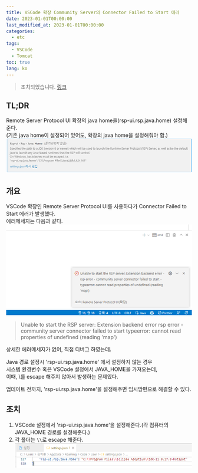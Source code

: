 ```yaml
---
title: VSCode 확장 Community Server의 Connector Failed to Start 에러
date: 2023-01-01T00:00:00
last_modified_at: 2023-01-01T00:00:00
categories:
  - etc
tags:
  - VSCode
  - Tomcat
toc: true  
lang: ko
---
```

> 조치되었습니다. [링크](https://github.com/redhat-developer/rsp-server-community/issues/152)

## TL;DR
Remote Server Protocol UI 확장의 java home을(rsp-ui.rsp.java.home) 설정해준다.  
(기존 java home이 설정되어 있어도, 확장의 java home을 설정해줘야 함.)  
![Setting](../../img/230101_rsp_error_1.png)


## 개요
VSCode 확장인 Remote Server Protocol UI를 사용하다가 Connector Failed to Start 에러가 발생했다.  
에러메세지는 다음과 같다.  
![Error](../../img/230101_rsp_error_2.png)  

> Unable to start the RSP server: Extension backend error 
> rsp error - community server connector failed to start
> typeerror: cannot read properties of undefined (reading 'map')  

상세한 에러메세지가 없어, 직접 디버그 하였는데.  

Java 경로 설정시 'rsp-ui.rsp.java.home' 에서 설정하지 않는 경우  
시스템 환경변수 혹은 VSCode 설정에서 JAVA_HOME을 가져오는데,  
이때, \를 escape 해주지 않아서 발생하는 문제였다.

업데이트 전까지, 'rsp-ui.rsp.java.home'을 설정해주면 임시방편으로 해결할 수 있다.  

## 조치
1. VSCode 설정에서 'rsp-ui.rsp.java.home'을 설정해준다.(각 컴퓨터의 JAVA_HOME 경로를 설정해준다.)
2. 각 폴더는 `\\`로 escape 해준다.  
![Setting](../../img/230101_rsp_error_3.png)